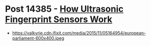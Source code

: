 # Post 14385 - [How Ultrasonic Fingerprint Sensors Work](https://www.ifixit.com/News/14385/how-ultrasonic-fingerprint-sensors-work)

- https://valkyrie.cdn.ifixit.com/media/2015/11/05164954/european-parliament-600x400.jpeg
